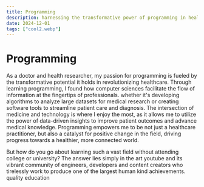 ```yaml
---
title: Programming
description: harnessing the transformative power of programming in healthcare, leveraging online resources like YouTube to drive innovation and positive change in the field.
date: 2024-12-01
tags: ["cool2.webp"]
---
```


# Programming

As a doctor and health researcher, my passion for programming is fueled by the transformative potential it holds in revolutionizing healthcare. Through learning programming, I found how computer sciences facilitate the flow of information at the fingertips of professionals. whether it's developing algorithms to analyze large datasets for medical research or creating software tools to streamline patient care and diagnosis. The intersection of medicine and technology is where I enjoy the most, as it allows me to utilize the power of data-driven insights to improve patient outcomes and advance medical knowledge. Programming empowers me to be not just a healthcare practitioner, but also a catalyst for positive change in the field, driving progress towards a healthier, more connected world.

But how do you go about learning such a vast field without attending college or university? The answer lies simply in the art youtube and its vibrant community of engineers, developers and content creators who tirelessly work to produce one of the largest human kind achievements. quality education
